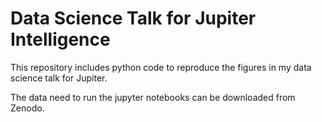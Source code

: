 # Data Science Talk for Jupiter Intelligence
This repository includes python code to reproduce the figures in my data science talk for Jupiter. 

The data need to run the jupyter notebooks can be downloaded from Zenodo.

